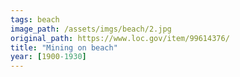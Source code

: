 ```yaml
---
tags: beach
image_path: /assets/imgs/beach/2.jpg
original_path: https://www.loc.gov/item/99614376/
title: "Mining on beach"
year: [1900-1930]
---
```



